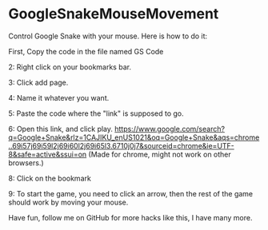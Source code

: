 # GoogleSnakeMouseMovement
Control Google Snake with your mouse.
Here is how to do it:

First, Copy the code in the file named GS Code

2: Right click on your bookmarks bar.

3: Click add page.

4: Name it whatever you want.

5: Paste the code where the "link" is supposed to go.

6: Open this link, and click play. https://www.google.com/search?q=Google+Snake&rlz=1CAJIKU_enUS1021&oq=Google+Snake&aqs=chrome..69i57j69i59l2j69i60l2j69i65l3.6710j0j7&sourceid=chrome&ie=UTF-8&safe=active&ssui=on (Made for chrome, might not work on other browsers.)

8: Click on the bookmark

9: To start the game, you need to click an arrow, then the rest of the game should work by moving your mouse.

Have fun, follow me on GitHub for more hacks like this, I have many more.
